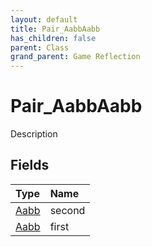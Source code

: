 ```yaml
---
layout: default
title: Pair_AabbAabb
has_children: false
parent: Class
grand_parent: Game Reflection
---
```

# Pair_AabbAabb
Description 

## Fields

| Type | Name |
|:----------|:--------------|
| [Aabb](/riftbreaker-wiki/docs/game-reflection/components/aabb/) | second |
| [Aabb](/riftbreaker-wiki/docs/game-reflection/components/aabb/) | first |

